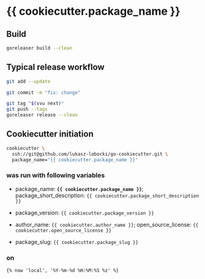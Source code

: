 # {{ cookiecutter.package_name }}

## Build

```bash
goreleaser build --clean
```

## Typical release workflow

```bash
git add --update
```

```bash
git commit -m "fix: change"
```

```bash
git tag "$(svu next)"
git push --tags
goreleaser release --clean
```

## Cookiecutter initiation

```bash
cookiecutter \
  ssh://git@github.com/lukasz-lobocki/go-cookiecutter.git \
  package_name="{{ cookiecutter.package_name }}"
```

### was run with following variables

- package_name: **`{{ cookiecutter.package_name }}`**;
package_short_description: `{{ cookiecutter.package_short_description }}`

- package_version: `{{ cookiecutter.package_version }}`

- author_name: `{{ cookiecutter.author_name }}`;
open_source_license: `{{ cookiecutter.open_source_license }}`

- package_slug: `{{ cookiecutter.package_slug }}`

### on

`{% now 'local', '%Y-%m-%d %H:%M:%S %z' %}`
